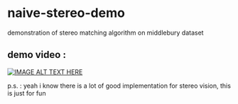 # naive-stereo-demo
demonstration of stereo matching algorithm on middlebury dataset

## demo video :

[![IMAGE ALT TEXT HERE](http://img.youtube.com/vi/MBT442GrJzQ/0.jpg)](http://www.youtube.com/watch?v=MBT442GrJzQ)

p.s. : yeah i know there is a lot of good implementation for stereo vision, this is just for fun
